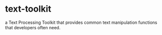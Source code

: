 # text-toolkit
a Text Processing Toolkit that provides common text manipulation functions that developers often need.
